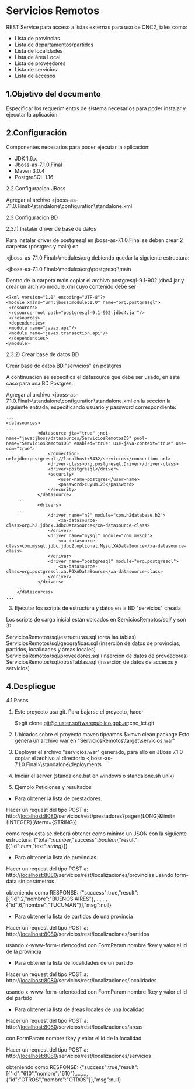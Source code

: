 Servicios Remotos
============

REST Service para acceso a listas externas para uso de CNC2, tales como:

- Lista de provincias
- Lista de departamentos/partidos
- Lista de localidades
- Lista de área Local
- Lista de proveedores
- Lista de servicios
- Lista de accesos

1.Objetivo del documento 
-------------------------

Especificar los requerimientos de sistema necesarios para poder instalar y ejecutar la aplicación.

2.Configuración
---------------
Componentes necesarios para poder ejecutar la aplicación:
*	JDK 1.6.x
*	Jboss-as-7.1.0.Final
*	Maven 3.0.4
*	PostgreSQL 1.16

2.2	Configuracion JBoss

Agregar al archivo <jboss-as-7.1.0.Final>\standalone\configuration\standalone.xml

2.3	Configuracion BD  

2.3.1) Instalar driver de base de datos

   Para instalar driver de postgresql en jboss-as-7.1.0.Final se deben crear 2 carpetas (postgres y main) en 
   
   <jboss-as-7.1.0.Final>\modules\org  debiendo quedar la siguiente estructura:
   
   <jboss-as-7.1.0.Final>\modules\org\postgresql\main 
   
   Dentro de la carpeta main copiar el archivo postgresql-9.1-902.jdbc4.jar y crear un archivo module.xml cuyo
   contenido debe ser
   
	<?xml version="1.0" encoding="UTF-8"?>
	<module xmlns="urn:jboss:module:1.0" name="org.postgresql">
	 <resources>
	 <resource-root path="postgresql-9.1-902.jdbc4.jar"/>
	 </resources>
	 <dependencies>
	 <module name="javax.api"/>
	 <module name="javax.transaction.api"/>
	 </dependencies>
	</module>
	
2.3.2) Crear base de datos BD

Crear base de datos BD "servicios" en postgres

A continuacion se especifica el datasource que debe ser usado, en este caso para una BD Postgres.

Agregar al archivo <jboss-as-7.1.0.Final>\standalone\configuration\standalone.xml en la sección <datasources> 
la siguiente entrada, especificando usuario y password correspondiente:

	...
	<datasources>
	...
                <datasource jta="true" jndi-name="java:jboss/datasources/ServiciosRemotosDS" pool-name="ServiciosRemotosDS" enabled="true" use-java-context="true" use-ccm="true">
					<connection-url>jdbc:postgresql://localhost:5432/servicios</connection-url>
					<driver-class>org.postgresql.Driver</driver-class>
					<driver>postgresql</driver>
					<security>
						<user-name>postgres</user-name>
						<password>cuyum123</password>
					</security>
				</datasource>
        ...        
                <drivers>
        ...
                    <driver name="h2" module="com.h2database.h2">
                        <xa-datasource-class>org.h2.jdbcx.JdbcDataSource</xa-datasource-class>
                    </driver>
                    <driver name="mysql" module="com.mysql">
                        <xa-datasource-class>com.mysql.jdbc.jdbc2.optional.MysqlXADataSource</xa-datasource-class>
                    </driver>
                    <driver name="postgresql" module="org.postgresql">
                        <xa-datasource-class>org.postgresql.xa.PGXADataSource</xa-datasource-class>
                    </driver>
                </drivers>
        ...        
        </datasources>
	...	 
	
3) Ejecutar los scripts de estructura y datos en la BD "servicios" creada

Los scripts de carga inicial están ubicados en ServiciosRemotos/sql/ y son 3:

ServiciosRemotos/sql/estructuras.sql (crea las tablas)
ServiciosRemotos/sql/geograficas.sql (inserción de datos de provincias, partidos, localidades y áreas locales)
ServiciosRemotos/sql/proveedores.sql (inserción de datos de proveedores)
ServiciosRemotos/sql/otrasTablas.sql (inserción de datos de accesos y servicios)


4.Despliegue
------------

4.1 Pasos

1) Este proyecto usa git. Para bajarse el proyecto, hacer 

	$>git clone git@cluster.softwarepublico.gob.ar:cnc_ict.git
	
2) Ubicados sobre el proyecto maven tipeamos
	$>mvn clean package
	Esto genera un archivo war en "ServiciosRemotos\target\servicios.war"
3) Deployar el archivo "servicios.war" generado, para ello
   en JBoss 7.1.0 copiar el archivo al directorio <jboss-as-7.1.0.Final>\standalone\deployments 
4) Iniciar el server (standalone.bat en windows o standalone.sh unix)


5. Ejemplo Peticiones y resultados

* Para obtener la lista de prestadores.

Hacer un request del tipo POST a:
http://<localhost:8080>/servicios/rest/prestadores?page={LONG}&limit={INTEGER}[&term={STRING}]

como respuesta se deberá obtener como mínimo un JSON con la siguiente estructura:
{"total":_number_,"success":_boolean_,"result":[{"id":_num_,"text":_string_}]}


* Para obtener la lista de provincias.

Hacer un request del tipo POST a:
http://<localhost:8080>/servicios/rest/localizaciones/provincias
usando form-data sin parámetros

obteniendo como RESPONSE:
{"success":true,"result":[{"id":2,"nombre":"BUENOS AIRES"},...,...,{"id":6,"nombre":"TUCUMAN"}],"msg":null}


* Para obtener la lista de partidos de una provincia

Hacer un request del tipo POST a:
http://<localhost:8080>/servicios/rest/localizaciones/partidos

usando x-www-form-urlencoded
con FormParam nombre fkey y valor el id de la provincia

* Para obtener la lista de localidades de un partido

Hacer un request del tipo POST a:
http://<localhost:8080>/servicios/rest/localizaciones/localidades

usando x-www-form-urlencoded
con FormParam nombre fkey y valor el id del partido

* Para obtener la lista de áreas locales de una localidad

Hacer un request del tipo POST a:
http://<localhost:8080>/servicios/rest/localizaciones/areas

con FormParam nombre fkey y valor el id de la localidad

Hacer un request del tipo POST a:
http://<localhost:8080>/servicios/rest/localizaciones/servicios

obteniendo como RESPONSE:
{"success":true,"result":[{"id":"610","nombre":"610"},...,...,{"id":"OTROS","nombre":"OTROS"}],"msg":null}
